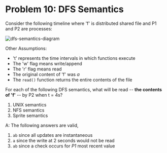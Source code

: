 # Problem 10: DFS Semantics

Consider the following timeline where 'f' is distributed shared file and P1 and P2 are processes:

![dfs-semantics-diagram](https://s3.amazonaws.com/content.udacity-data.com/courses/ud923/notes/ud923-final-dfs-semantics.png)

Other Assumptions:

- 't' represents the time intervals in which functions execute
- The 'w' flag means write/append
- The 'r' flag means read
- The original content of 'f' was _a_
- The `read()` function returns the entire contents of the file

For each of the following DFS semantics, what will be read -- **the contents of 'f'** -- by P2 when t = 4s?

1. UNIX semantics
2. NFS semantics
3. Sprite semantics

A: The following answers are valid,

1. `ab` since all updates are instantaneous
2. `a` since the write at 2 seconds would not be read
3. `ab` since a check occurs for *P1* most recent value
